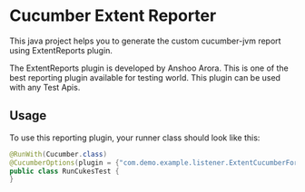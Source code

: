 # Cucumber Extent Reporter

This java project helps you to generate the custom cucumber-jvm report using ExtentReports plugin.

The ExtentReports plugin is developed by Anshoo Arora. This is one of the best reporting plugin available for testing world. This plugin can be used with any Test Apis.

## Usage
To use this reporting plugin, your runner class should look like this:

```java
@RunWith(Cucumber.class)
@CucumberOptions(plugin = {"com.demo.example.listener.ExtentCucumberFormatter:output"})
public class RunCukesTest {
}
```
